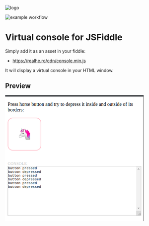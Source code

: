 ![logo](https://realhe.ro/img/logo.svg "Realhe.ro")

![example workflow](https://github.com/fedek6/jsfiddle-virtual-console/actions/workflows/main.yml/badge.svg)

# Virtual console for JSFiddle

Simply add it as an asset in your fiddle:

* https://realhe.ro/cdn/console.min.js

It will display a virtual console in your HTML window.

## Preview

![screenshot](screenshot.png "Virtual console screenshot")